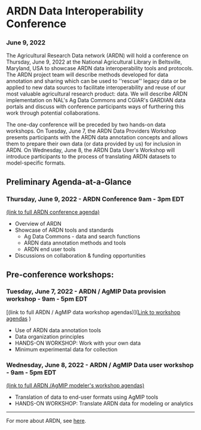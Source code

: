# ARDN Data Interoperability Conference 
### June 9, 2022

The Agricultural Research Data network (ARDN) will hold a conference on Thursday, June 9, 2022 at the National Agricultural Library in Beltsville, Maryland, USA to showcase ARDN data interoperability tools and protocols. The ARDN project team will describe methods developed for data annotation and sharing which can be used to ''rescue'' legacy data or be applied to new data sources to facilitate interoperability and reuse of our most valuable agricultural research product: data. We will describe ARDN implementation on NAL's Ag Data Commons and CGIAR's GARDIAN data portals and discuss with conference participants ways of furthering this work through potential collaborations.

The one-day conference will be preceded by two hands-on data workshops. On Tuesday, June 7, the ARDN Data Providers Workshop presents participants with the ARDN data annotation concepts and allows them to prepare their own data (or data provided by us) for inclusion in ARDN. On Wednesday, June 8, the ARDN Data User's Workshop will introduce participants to the process of translating ARDN datasets to model-specific formats. 



## Preliminary Agenda-at-a-Glance

### Thursday, June 9, 2022 - ARDN Conference 9am - 3pm EDT
[(link to full ARDN conference agenda)](2022-06_Conference_Agenda.md)
- Overview of ARDN
- Showcase of ARDN tools and standards
  - Ag Data Commons - data and search functions
  - ARDN data annotation methods and tools
  - ARDN end user tools 
- Discussions on collaboration & funding opportunities

## Pre-conference workshops:

### Tuesday, June 7, 2022 - ARDN / AgMIP Data provision workshop - 9am - 5pm EDT
[(link to full ARDN / AgMIP data workshop agendas)]([Link to workshop agendas](2022-06_Workshop_Agendas.md)
)
- Use of ARDN data annotation tools
- Data organization principles
- HANDS-ON WORKSHOP: Work with your own data
- Minimum experimental data for collection

### Wednesday, June 8, 2022 - ARDN / AgMIP Data user workshop - 9am - 5pm EDT
[(link to full ARDN /AgMIP modeler's workshop agendas)](2022-06_Workshop_Agendas.md)
- Translation of data to end-user formats using AgMIP tools
- HANDS-ON WORKSHOP: Translate ARDN data for modeling or analytics


<!-- [Link to survey for attendance preferences](https://docs.google.com/forms/d/e/1FAIpQLSfiYT-NPrM0MDGsbsp0MgYI_mIWdsNNwPGLYVCMTmNdwC2JoQ/viewform?usp=sf_link) -->

-----------------------------------------------------------------
For more about ARDN, see [here](https://agmip.github.io/ARDN/).
 
